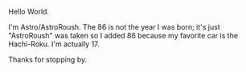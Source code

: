 Hello World.

I'm Astro/AstroRoush. 
The 86 is not the year I was born; it's just "AstroRoush" was taken so I added 86 because my favorite car is the Hachi-Roku. 
I'm actually 17. 

Thanks for stopping by.
